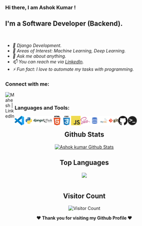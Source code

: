 ### Hi there, I am Ashok Kumar !

## I'm a Software Developer (Backend).
<br>


<!--
**ashokgarsulla/ashokgarsulla** is a ✨ _special_ ✨ repository because its `README.md` (this file) appears on your GitHub profile.

Here are some ideas to get you started:

- 🔭 I’m currently working on ...
- 🌱 I’m currently learning ...
- 👯 I’m looking to collaborate on ...
- 🤔 I’m looking for help with ...
- 💬 Ask me about ...
- 📫 How to reach me: ...
- 😄 Pronouns: ...
- ⚡ Fun fact: ...
-->
<i>
<ul>
        <li>🔭 Django Development.</li>
        <li>🤔 Areas of Interest: Machine Learning, Deep Learning.</li>
        <li>💬 Ask me about anything.</li>
        <li>📫 You can reach me via <a target="_blank" href="https://linkedin.com/in/ashokgarsulla">LinkedIn</a>.</li>
        <li>⚡ Fun fact: I love to automate my tasks with programming.</li>
</ul>
</i>

### Connect with me:

[<img align="left" alt="Mahesh | LinkedIn" width="30px" src="https://cdn.jsdelivr.net/npm/simple-icons@v3/icons/linkedin.svg" />][linkedin]

<br>

### Languages and Tools:

<img align="left" alt="Visual Studio Code" width="30px" src="https://raw.githubusercontent.com/github/explore/80688e429a7d4ef2fca1e82350fe8e3517d3494d/topics/visual-studio-code/visual-studio-code.png" />
<img align="left" alt="Python" width="30px" src="https://raw.githubusercontent.com/github/explore/80688e429a7d4ef2fca1e82350fe8e3517d3494d/topics/python/python.png" />
<img align="left" alt="Django" width="30px" src="https://raw.githubusercontent.com/github/explore/80688e429a7d4ef2fca1e82350fe8e3517d3494d/topics/django/django.png" />
<img align="left" alt="Flask" width="30px" src="https://raw.githubusercontent.com/github/explore/80688e429a7d4ef2fca1e82350fe8e3517d3494d/topics/flask/flask.png" />
<img align="left" alt="HTML5" width="30px" src="https://raw.githubusercontent.com/github/explore/80688e429a7d4ef2fca1e82350fe8e3517d3494d/topics/html/html.png" />
<img align="left" alt="CSS3" width="30px" src="https://raw.githubusercontent.com/github/explore/80688e429a7d4ef2fca1e82350fe8e3517d3494d/topics/css/css.png" />
<img align="left" alt="JavaScript" width="30px" src="https://raw.githubusercontent.com/github/explore/80688e429a7d4ef2fca1e82350fe8e3517d3494d/topics/javascript/javascript.png" />
<img align="left" alt="Sass" width="30px" src="https://raw.githubusercontent.com/github/explore/80688e429a7d4ef2fca1e82350fe8e3517d3494d/topics/sass/sass.png" />
<img align="left" alt="SQL" width="30px" src="https://raw.githubusercontent.com/github/explore/80688e429a7d4ef2fca1e82350fe8e3517d3494d/topics/sql/sql.png" />
<img align="left" alt="MySQL" width="30px" src="https://raw.githubusercontent.com/github/explore/80688e429a7d4ef2fca1e82350fe8e3517d3494d/topics/mysql/mysql.png" />
<img align="left" alt="Git" width="30px" src="https://raw.githubusercontent.com/github/explore/80688e429a7d4ef2fca1e82350fe8e3517d3494d/topics/git/git.png" />
<img align="left" alt="GitHub" width="30px" src="https://raw.githubusercontent.com/github/explore/78df643247d429f6cc873026c0622819ad797942/topics/github/github.png" />
<img align="left" alt="Terminal" width="30px" src="https://raw.githubusercontent.com/github/explore/80688e429a7d4ef2fca1e82350fe8e3517d3494d/topics/terminal/terminal.png" />

<br>


<div align="center">

  ## Github Stats
  <a href="https://github.com/ashokgarsulla">
    <img align="center" alt="Ashok kumar Github Stats" src="https://github-readme-stats.vercel.app/api?username=ashokgarsulla&show_icons=true&theme=tokyonight">
  </a>
</div>


<div align="center">
  
  ## Top Languages
  <a href="https://github.com/ashokgarsulla">
    <img align="center" src="https://github-readme-stats.vercel.app/api/top-langs/?username=ashokgarsulla&theme=tokyonight&layout=compact">
  </a>
</div>

<br> 

<div align="center">
        
   ## Visitor Count
   ![Visitor Count](https://profile-counter.glitch.me/{ashokgarsulla}/count.svg)
        
</div>

<div align="center">
  
<b>❤️ Thank you for visiting my Github Profile ❤️</b>
</div>

</details>


[linkedin]: https://www.linkedin.com/in/ashok-kumar-59aab6140/
